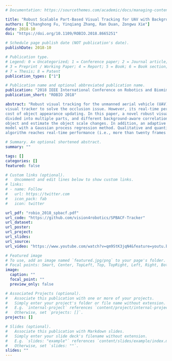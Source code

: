 ```yaml
---
# Documentation: https://sourcethemes.com/academic/docs/managing-content/

title: "Robust Scalable Part-Based Visual Tracking for UAV with Background-Aware Correlation Filter"
authors: ["Changhong Fu, Yinqiang Zhang, Ran Duan, Zongwu Xie"]
date: 2018-10
doi: "https://doi.org/10.1109/ROBIO.2018.8665251"

# Schedule page publish date (NOT publication's date).
publishDate: 2018-10

# Publication type.
# Legend: 0 = Uncategorized; 1 = Conference paper; 2 = Journal article;
# 3 = Preprint / Working Paper; 4 = Report; 5 = Book; 6 = Book section;
# 7 = Thesis; 8 = Patent
publication_types: ["1"]

# Publication name and optional abbreviated publication name.
publication: "2018 IEEE International Conference on Robotics and Biomimetics"
publication_short: "ROBIO 2018"

abstract: "Robust visual tracking for the unmanned aerial vehicle (UAV) is a challenging task in different types of civilian UAV applications. Although the classical correlation filter (CF) has been widely applied for UAV object tracking, the background of the object is not learned in the classical CF. In addition, the classical CF cannot estimate the object scale changes, and it is not able to cope with object occlusion effectively. Part-based tracking approach is often used for the
visual tracker to solve the occlusion issue. However, its real-time performance for the UAV cannot be achieved due to the high
cost of object appearance updating. In this paper, a novel robust visual tracker is presented for the UAV. The object is initially
divided into multiple parts, and different background-aware correlation filters are applied for these divided object parts, respectively. An efficient coarse-to-fine strategy with structure comparison and Bayesian inference approach is proposed to locate
object and estimate the object scale changes. In addition, an adaptive threshold is presented to update each local appearance
model with a Gaussian process regression method. Qualitative and quantitative tests show that the presented visual tracking
algorithm reaches real-time performance (i.e., more than twenty frames per second) on an i7 processor with 640×360 image resolution, and performs favorably against the most popular state-of-the-art visual trackers in terms of robustness and accuracy. To the best of our knowledge, it is the first time that this novel scalable part-based visual tracker is presented, and applied for the UAV tracking applications."

# Summary. An optional shortened abstract.
summary: ""

tags: []
categories: []
featured: false

# Custom links (optional).
#   Uncomment and edit lines below to show custom links.
# links:
# - name: Follow
#   url: https://twitter.com
#   icon_pack: fab
#   icon: twitter

url_pdf: "robio_2018_spbacf.pdf"
url_code: "https://github.com/vision4robotics/SPBACF-Tracker"
url_dataset:
url_poster:
url_project:
url_slides:
url_source:
url_video: "https://www.youtube.com/watch?v=qm9StK3jqN4&feature=youtu.be"

# Featured image
# To use, add an image named `featured.jpg/png` to your page's folder. 
# Focal points: Smart, Center, TopLeft, Top, TopRight, Left, Right, BottomLeft, Bottom, BottomRight.
image:
  caption: ""
  focal_point: ""
  preview_only: false

# Associated Projects (optional).
#   Associate this publication with one or more of your projects.
#   Simply enter your project's folder or file name without extension.
#   E.g. `internal-project` references `content/project/internal-project/index.md`.
#   Otherwise, set `projects: []`.
projects: []

# Slides (optional).
#   Associate this publication with Markdown slides.
#   Simply enter your slide deck's filename without extension.
#   E.g. `slides: "example"` references `content/slides/example/index.md`.
#   Otherwise, set `slides: ""`.
slides: ""
---
```

